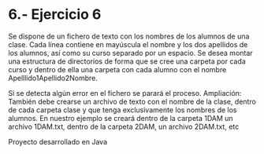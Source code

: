 # 6.- Ejercicio 6
Se dispone de un fichero de texto con los nombres de los alumnos de una clase. Cada línea contiene en
mayúscula el nombre y los dos apellidos de los alumnos, así como su curso separado por un espacio. Se desea
montar una estructura de directorios de forma que se cree una carpeta por cada curso y dentro de ella una
carpeta con cada alumno con el nombre Apelllido1Apellido2Nombre.

Si se detecta algún error en el fichero se parará el proceso.
Ampliación: También debe crearse un archivo de texto con el nombre de la clase, dentro de cada carpeta
clase y que tenga exclusivamente los nombres de los alumnos. En nuestro ejemplo se creará dentro de la
carpeta 1DAM un archivo 1DAM.txt, dentro de la carpeta 2DAM, un archivo 2DAM.txt, etc

Proyecto desarrollado en Java
